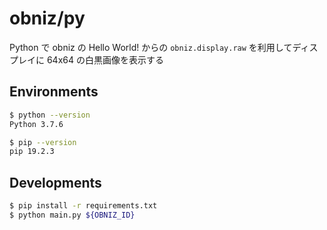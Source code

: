 # obniz/py

Python で obniz の Hello World!
からの `obniz.display.raw` を利用してディスプレイに 64x64 の白黒画像を表示する

## Environments

```bash
$ python --version
Python 3.7.6

$ pip --version
pip 19.2.3
```

## Developments

```bash
$ pip install -r requirements.txt
$ python main.py ${OBNIZ_ID}
```

